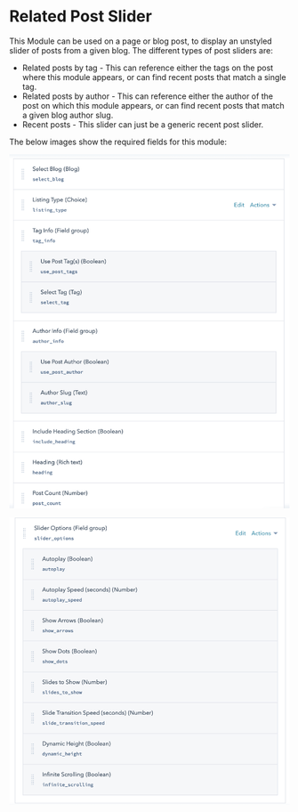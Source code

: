 # Related Post Slider

This Module can be used on a page or blog post, to display an unstyled slider of posts from a given blog. The different types of post sliders are:
  * Related posts by tag - This can reference either the tags on the post where this module appears, or can find recent posts that match a single tag.
  * Related posts by author - This can reference either the author of the post on which this module appears, or can find recent posts that match a given blog author slug.
  * Recent posts - This slider can just be a generic recent post slider.
  
  The below images show the required fields for this module:

![Image of inline styling on media](../../Assets/Images/post-slider-module-field-options.png)

![Image of inline styling on media](../../Assets/Images/post-slider-option-fields.png)
